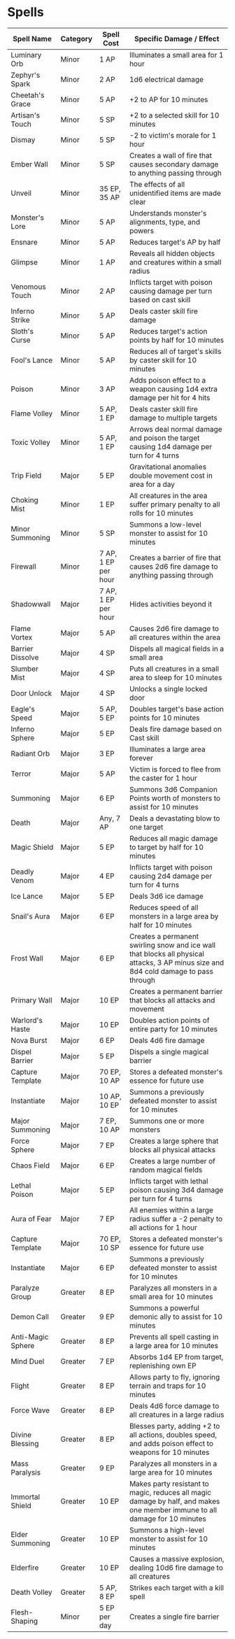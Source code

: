 # Spells

| Spell Name | Category | Spell Cost | Specific Damage / Effect |
|------------|----------|------------|-------------------------|
| Luminary Orb | Minor | 1 AP | Illuminates a small area for 1 hour |
| Zephyr's Spark | Minor | 2 AP | 1d6 electrical damage |
| Cheetah's Grace | Minor | 5 AP | +2 to AP for 10 minutes |
| Artisan's Touch | Minor | 5 SP | +2 to a selected skill for 10 minutes |
| Dismay | Minor | 5 SP | -2 to victim's morale for 1 hour |
| Ember Wall | Minor | 5 SP | Creates a wall of fire that causes secondary damage to anything passing through |
| Unveil | Minor | 35 EP, 35 AP | The effects of all unidentified items are made clear |
| Monster's Lore | Minor | 5 AP | Understands monster's alignments, type, and powers |
| Ensnare | Minor | 5 AP | Reduces target's AP by half |
| Glimpse | Minor | 1 AP | Reveals all hidden objects and creatures within a small radius |
| Venomous Touch | Minor | 2 AP | Inflicts target with poison causing damage per turn based on cast skill |
| Inferno Strike | Minor | 5 AP | Deals caster skill fire damage |
| Sloth's Curse | Minor | 5 AP | Reduces target's action points by half for 10 minutes |
| Fool's Lance | Minor | 5 AP | Reduces all of target's skills by caster skill for 10 minutes |
| Poison | Minor | 3 AP | Adds poison effect to a weapon causing 1d4 extra damage per hit for 4 hits |
| Flame Volley | Minor | 5 AP, 1 EP | Deals caster skill fire damage to multiple targets |
| Toxic Volley | Minor | 5 AP, 1 EP | Arrows deal normal damage and poison the target causing 1d4 damage per turn for 4 turns |
| Trip Field | Major | 5 EP | Gravitational anomalies double movement cost in area for a day |
| Choking Mist | Minor | 1 EP | All creatures in the area suffer primary penalty to all rolls for 10 minutes |
| Minor Summoning | Minor | 5 SP | Summons a low-level monster to assist for 10 minutes |
| Firewall | Minor | 7 AP, 1 EP per hour | Creates a barrier of fire that causes 2d6 fire damage to anything passing through |
| Shadowwall | Major | 7 AP, 1 EP per hour| Hides activities beyond it |
| Flame Vortex | Major | 5 AP | Causes 2d6 fire damage to all creatures within the area |
| Barrier Dissolve | Major | 4 SP | Dispels all magical fields in a small area |
| Slumber Mist | Major | 4 SP | Puts all creatures in a small area to sleep for 10 minutes |
| Door Unlock | Major | 4 SP | Unlocks a single locked door |
| Eagle's Speed | Major | 5 AP, 5 EP | Doubles target's base action points for 10 minutes |
| Inferno Sphere | Major | 5 EP | Deals fire damage based on Cast skill |
| Radiant Orb | Major | 3 EP | Illuminates a large area forever |
| Terror | Major | 5 AP | Victim is forced to flee from the caster for 1 hour |
| Summoning | Major | 6 EP | Summons 3d6 Companion Points worth of monsters to assist for 10 minutes |
| Death | Major | Any, 7 AP | Deals a devastating blow to one target |
| Magic Shield | Major | 5 EP | Reduces all magic damage to target by half for 10 minutes |
| Deadly Venom | Major | 4 EP | Inflicts target with poison causing 2d4 damage per turn for 4 turns |
| Ice Lance | Major | 5 EP | Deals 3d6 ice damage |
| Snail's Aura | Major | 6 EP | Reduces speed of all monsters in a large area by half for 10 minutes |
| Frost Wall | Major | 6 EP | Creates a permanent swirling snow and ice wall that blocks all physical attacks, 3 AP minus size and 8d4 cold damage to pass through |
| Primary Wall | Major | 10 EP | Creates a permanent barrier that blocks all attacks and movement |
| Warlord's Haste | Major | 10 EP | Doubles action points of entire party for 10 minutes |
| Nova Burst | Major | 6 EP | Deals 4d6 fire damage |
| Dispel Barrier | Major | 5 EP | Dispels a single magical barrier |
| Capture Template | Major | 70 EP, 10 AP | Stores a defeated monster's essence for future use |
| Instantiate | Major | 10 AP, 10 EP | Summons a previously defeated monster to assist for 10 minutes |
| Major Summoning | Major | 7 EP, 10 AP| Summons one or more monsters |
| Force Sphere | Major | 7 EP | Creates a large sphere that blocks all physical attacks |
| Chaos Field | Major | 6 EP | Creates a large number of random magical fields |
| Lethal Poison | Major | 5 EP | Inflicts target with lethal poison causing 3d4 damage per turn for 4 turns |
| Aura of Fear | Major | 7 EP | All enemies within a large radius suffer a -2 penalty to all actions for 1 hour |
| Capture Template | Major | 70 EP, 10 SP | Stores a defeated monster's essence for future use |
| Instantiate | Major | 6 EP | Summons a previously defeated monster to assist for 10 minutes |
| Paralyze Group | Greater | 8 EP | Paralyzes all monsters in a small area for 10 minutes |
| Demon Call | Greater | 9 EP | Summons a powerful demonic ally to assist for 10 minutes |
| Anti-Magic Sphere | Greater | 8 EP | Prevents all spell casting in a large area for 10 minutes |
| Mind Duel | Greater | 7 EP | Absorbs 1d4 EP from target, replenishing own EP |
| Flight | Greater | 8 EP | Allows party to fly, ignoring terrain and traps for 10 minutes |
| Force Wave | Greater | 8 EP | Deals 4d6 force damage to all creatures in a large radius |
| Divine Blessing | Greater | 8 EP | Blesses party, adding +2 to all actions, doubles speed, and adds poison effect to weapons for 10 minutes |
| Mass Paralysis | Greater | 9 EP | Paralyzes all monsters in a large area for 10 minutes |
| Immortal Shield | Greater | 10 EP | Makes party resistant to magic, reduces all magic damage by half, and makes one member immune to all damage for 10 minutes |
| Elder Summoning | Greater | 10 EP | Summons a high-level monster to assist for 10 minutes |
| Elderfire | Greater | 10 EP | Causes a massive explosion, dealing 10d6 fire damage to all creatures
| Death Volley | Greater | 5 AP, 8 EP | Strikes each target with a kill spell | Fires a volley of arrows, each dealing 5d6 necrotic damage |
| Flesh-Shaping | Minor | 5 EP per day | Creates a single fire barrier | Creates a barrier of fire that causes 2d6 fire damage to anything passing through |